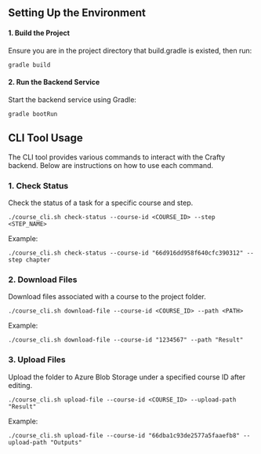 ## Setting Up the Environment
#### 1. Build the Project
   
   Ensure you are in the project directory that build.gradle is existed, then run:

```
gradle build
```
#### 2. Run the Backend Service

  Start the backend service using Gradle:

```
gradle bootRun
```
## CLI Tool Usage
The CLI tool provides various commands to interact with the Crafty backend. Below are instructions on how to use each command.

### 1. Check Status
  Check the status of a task for a specific course and step.

```
./course_cli.sh check-status --course-id <COURSE_ID> --step <STEP_NAME>
```
Example:
```
./course_cli.sh check-status --course-id "66d916dd958f640cfc390312" --step chapter
```
### 2. Download Files
Download files associated with a course to the project folder.

```
./course_cli.sh download-file --course-id <COURSE_ID> --path <PATH>
```
Example:
```
./course_cli.sh download-file --course-id "1234567" --path "Result"
```
### 3. Upload Files
Upload the folder to Azure Blob Storage under a specified course ID after editing.

```
./course_cli.sh upload-file --course-id <COURSE_ID> --upload-path "Result"
```
Example:

```
./course_cli.sh upload-file --course-id "66dba1c93de2577a5faaefb8" --upload-path "Outputs"
```

